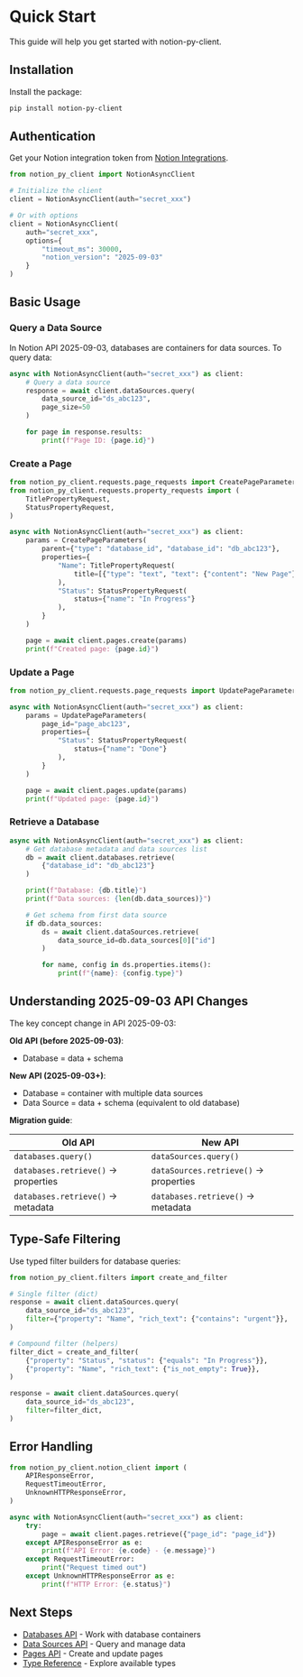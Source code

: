 # Quick Start

This guide will help you get started with notion-py-client.

## Installation

Install the package:

```bash
pip install notion-py-client
```

## Authentication

Get your Notion integration token from [Notion Integrations](https://www.notion.so/my-integrations).

```python
from notion_py_client import NotionAsyncClient

# Initialize the client
client = NotionAsyncClient(auth="secret_xxx")

# Or with options
client = NotionAsyncClient(
    auth="secret_xxx",
    options={
        "timeout_ms": 30000,
        "notion_version": "2025-09-03"
    }
)
```

## Basic Usage

### Query a Data Source

In Notion API 2025-09-03, databases are containers for data sources. To query data:

```python
async with NotionAsyncClient(auth="secret_xxx") as client:
    # Query a data source
    response = await client.dataSources.query(
        data_source_id="ds_abc123",
        page_size=50
    )

    for page in response.results:
        print(f"Page ID: {page.id}")
```

### Create a Page

```python
from notion_py_client.requests.page_requests import CreatePageParameters
from notion_py_client.requests.property_requests import (
    TitlePropertyRequest,
    StatusPropertyRequest,
)

async with NotionAsyncClient(auth="secret_xxx") as client:
    params = CreatePageParameters(
        parent={"type": "database_id", "database_id": "db_abc123"},
        properties={
            "Name": TitlePropertyRequest(
                title=[{"type": "text", "text": {"content": "New Page"}}]
            ),
            "Status": StatusPropertyRequest(
                status={"name": "In Progress"}
            ),
        }
    )

    page = await client.pages.create(params)
    print(f"Created page: {page.id}")
```

### Update a Page

```python
from notion_py_client.requests.page_requests import UpdatePageParameters

async with NotionAsyncClient(auth="secret_xxx") as client:
    params = UpdatePageParameters(
        page_id="page_abc123",
        properties={
            "Status": StatusPropertyRequest(
                status={"name": "Done"}
            ),
        }
    )

    page = await client.pages.update(params)
    print(f"Updated page: {page.id}")
```

### Retrieve a Database

```python
async with NotionAsyncClient(auth="secret_xxx") as client:
    # Get database metadata and data sources list
    db = await client.databases.retrieve(
        {"database_id": "db_abc123"}
    )

    print(f"Database: {db.title}")
    print(f"Data sources: {len(db.data_sources)}")

    # Get schema from first data source
    if db.data_sources:
        ds = await client.dataSources.retrieve(
            data_source_id=db.data_sources[0]["id"]
        )

        for name, config in ds.properties.items():
            print(f"{name}: {config.type}")
```

## Understanding 2025-09-03 API Changes

The key concept change in API 2025-09-03:

**Old API (before 2025-09-03)**:

- Database = data + schema

**New API (2025-09-03+)**:

- Database = container with multiple data sources
- Data Source = data + schema (equivalent to old database)

**Migration guide**:

| Old API                             | New API                               |
| ----------------------------------- | ------------------------------------- |
| `databases.query()`                 | `dataSources.query()`                 |
| `databases.retrieve()` → properties | `dataSources.retrieve()` → properties |
| `databases.retrieve()` → metadata   | `databases.retrieve()` → metadata     |

## Type-Safe Filtering

Use typed filter builders for database queries:

```python
from notion_py_client.filters import create_and_filter

# Single filter (dict)
response = await client.dataSources.query(
    data_source_id="ds_abc123",
    filter={"property": "Name", "rich_text": {"contains": "urgent"}},
)

# Compound filter (helpers)
filter_dict = create_and_filter(
    {"property": "Status", "status": {"equals": "In Progress"}},
    {"property": "Name", "rich_text": {"is_not_empty": True}},
)

response = await client.dataSources.query(
    data_source_id="ds_abc123",
    filter=filter_dict,
)
```

## Error Handling

```python
from notion_py_client.notion_client import (
    APIResponseError,
    RequestTimeoutError,
    UnknownHTTPResponseError,
)

async with NotionAsyncClient(auth="secret_xxx") as client:
    try:
        page = await client.pages.retrieve({"page_id": "page_id"})
    except APIResponseError as e:
        print(f"API Error: {e.code} - {e.message}")
    except RequestTimeoutError:
        print("Request timed out")
    except UnknownHTTPResponseError as e:
        print(f"HTTP Error: {e.status}")
```

## Next Steps

- [Databases API](api/databases.md) - Work with database containers
- [Data Sources API](api/datasources.md) - Query and manage data
- [Pages API](api/pages.md) - Create and update pages
- [Type Reference](types/index.md) - Explore available types
